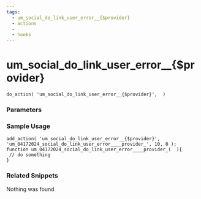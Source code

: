 ```yaml
---
tags: 
  - um_social_do_link_user_error__{$provider}
  - actions
  - 
  - hooks
---
```

# um\_social\_do\_link\_user\_error\_\_{$provider}

``` php:no-line-numbers
do_action( 'um_social_do_link_user_error__{$provider}',  )
```
<div class='hook-sep'></div>

### Parameters

<div class='hook-sep'></div>



### Sample Usage

``` php:no-line-numbers
add_action( 'um_social_do_link_user_error__{$provider}', 'um_04172024_social_do_link_user_error____provider_', 10, 0 );
function um_04172024_social_do_link_user_error____provider_(  ){
 // do something
}
```
<div class='hook-sep'></div>



### Related Snippets

Nothing was found


